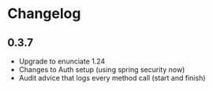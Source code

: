 Changelog
=========

0.3.7
-----

* Upgrade to enunciate 1.24
* Changes to Auth setup (using spring security now)
* Audit advice that logs every method call (start and finish)